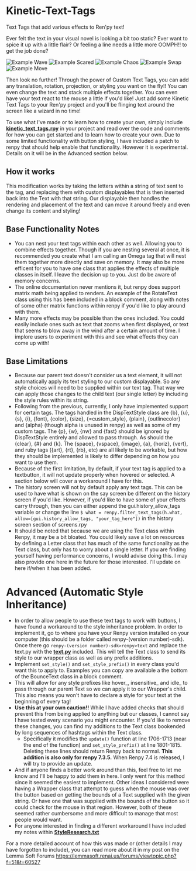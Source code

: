 # Kinetic-Text-Tags
 Text Tags that add various effects to Ren'py text!

Ever felt the text in your visual novel is looking a bit too static?
Ever want to spice it up with a little flair?
Or feeling a line needs a little more OOMPH!! to get the job done?


![Example Wave](https://github.com/SoDaRa/Kinetic-Text-Tags/blob/main/game/example_gifs/ExampleWaves.gif)
![Example Scared](https://github.com/SoDaRa/Kinetic-Text-Tags/blob/main/game/example_gifs/ExampleScared.gif)
![Example Chaos](https://github.com/SoDaRa/Kinetic-Text-Tags/blob/main/game/example_gifs/ExampleChaos.gif)
![Example Swap](https://github.com/SoDaRa/Kinetic-Text-Tags/blob/main/game/example_gifs/ExampleSwap.gif)
![Example Move](https://github.com/SoDaRa/Kinetic-Text-Tags/blob/main/game/example_gifs/ExampleMove.gif)

Then look no further! Through the power of Custom Text Tags, you can add any translation, rotation, projection, or styling you want on the fly!!
You can even change the text and stack multiple effects together.
You can even have your text react to the mouse a little if you'd like!
Just add some Kinetic Text Tags to your Ren'py project and you'll be flinging text around the screen like a wizard in no time!

To use what I've made or to learn how to create your own, simply include **[kinetic_text_tags.rpy](https://github.com/SoDaRa/Kinetic-Text-Tags/blob/main/game/kinetic_text_tags.rpy)** in your project and read over the code and comments for how you can get started and to learn how to create your own.
Due to some limited functionality with button styling, I have included a patch to renpy that should help enable that functionality. However it is experimental. Details on it will be in the Advanced section below.

## How it works
This modification works by taking the letters within a string of text sent to the tag, and replacing them with custom displayables that is then inserted back into the Text with that string. Our displayable then handles the rendering and placement of the text and can move it around freely and even change its content and styling!
    
## Base Functionality Notes
- You can nest your text tags within each other as well. Allowing you to combine effects together. Though if you are nesting several at once, it is recommended you create what I am calling an Omega tag that will nest them together more directly and save on memory. It may also be more efficent for you to have one class that applies the effects of multiple classes in itself. I leave the decision up to you. Just do be aware of memory concerns.
- The online documentation never mentions it, but renpy does support matrix math being applied to renders. An example of the RotateText class using this has been included in a block comment, along with notes of some other matrix functions within renpy if you'd like to play around with them.
- Many more effects may be possible than the ones included. You could easily include ones such as text that zooms when first displayed, or text that seems to blow away in the wind after a certain amount of time. I implore users to experiment with this and see what effects they can come up with!
    
## Base Limitations
- Because our parent text doesn't consider us a text element, it will not automatically apply its text styling to our custom displayable. So any style choices will need to be supplied within our text tag. That way we can apply those changes to the child text (our single letter) by including the style rules within its string.
- Following from the previous, currently, I only have implemented support for certain tags. The tags handled in the DispTextStyle class are {b}, {u}, {s}, {i}, {font}, {color}, {size}, {=custom_style}, {plain}, {outlinecolor} and {alpha} (though alpha is unused in renpy) as well as some of my custom tags. The {p}, {w}, {nw} and {fast} should be ignored by DispTextStyle entirely and allowed to pass through. As should the {clear}, {#} and {k}. The {space}, {vspace}, {image}, {a}, {horiz}, {vert}, and ruby tags ({art}, {rt}, {rb}, etc) are all likely to be workable, but how they should be implemented is likely to differ depending on how you want to use them.
- Because of the first limitation, by default, if your text tag is applied to a textbutton, it will not update properly when hovered or selected. A section below will cover a workaround I have for this.
- The history screen will not by default apply any text tags. This can be used to have what is shown on the say screen be different on the history screen if you'd like. However, if you'd like to have some of your effects carry through, then you can either append the gui.history_allow_tags variable or change the line `$ what = renpy.filter_text_tags(h.what, allow=[gui.history_allow_tags, "your_tag_here"])`  in the history screen section of screens.rpy
- It should be noted that because we are using the Text class within Renpy, it may be a bit bloated. You could likely save a lot on resources by defining a Letter class that has much of the same functionality as the Text class, but only has to worry about a single letter. If you are finding yourself having performance concerns, I would advise doing this.  I may also provide one here in the future for those interested. I'll update on here if/when it has been added.

# Advanced (Automatic Style Inheritance)
- In order to allow people to use these text tags to work with buttons, I have found a workaround to the style inheritance problem. In order to implement it, go to where you have your Renpy version installed on your computer (this should be a folder called renpy-(version number)-sdk). Once there go  `renpy-(version number)-sdk>renpy>text` and replace the text.py with the **[text.py](https://github.com/SoDaRa/Kinetic-Text-Tags/blob/main/text.py)** included. This will tell the Text class to send its style to our wrapper class as well as any prefix additions. 
- Implement `set_style()` and `set_style_prefix()` in every class you'd want this to apply to. Examples you can copy are available a the bottom of the BounceText class in a block comment.
- This will allow for any style prefixes like hover_, insensitive_ and idle_ to pass through our parent Text so we can apply it to our Wrapper's child. This also means you won't have to declare a style for your text at the beginning of every tag!
- **Use this at your own caution!!** While I have added checks that should prevent this from being applied to anything but our classes, I cannot say I have tested every scenario you might encounter. If you'd like to remove these changes, you can find my additions to the Text class bookended by long sequences of hashtags within the Text class. 
  - Specifically it modifies the `update()` function at line 1706-1713 (near the end of the function) and `set_style_prefix()` at line 1801-1815. Deleting these lines should return Renpy back to normal. **This addition is also only for renpy 7.3.5.** When Renpy 7.4 is released, I will try to provide an update.
- And if anyone finds a better work around than this, feel free to let me know and I'll be happy to add them in here. I only went for this method since it seemed the easiest to implement. Other ideas I considered were having a Wrapper class that attempt to guess when the mouse was over the button based on getting the bounds of a Text supplied with the given string. Or have one that was supplied with the bounds of the button so it could check for the mouse in that region. However, both of these seemed rather cumbersome and more difficult to manage that most people would want.
- For anyone interested in finding a different workaround I have included my notes within **[StyleResearch.txt](https://github.com/SoDaRa/Kinetic-Text-Tags/blob/main/StyleResearch.txt)**

For a more detailed account of how this was made or (other details I may have forgotten to include), you can read more about it in my post on the Lemma Soft Forums https://lemmasoft.renai.us/forums/viewtopic.php?f=51&t=60527
